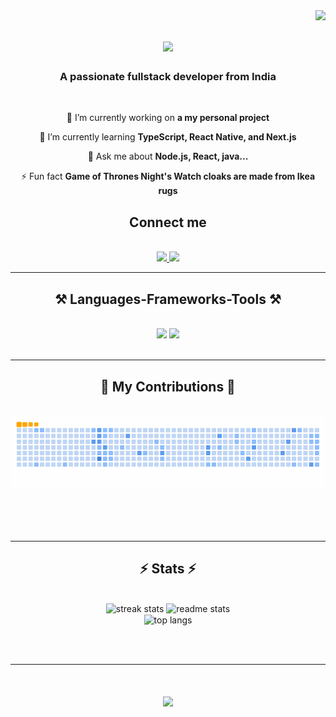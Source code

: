 <img align="right" src="https://visitor-badge.laobi.icu/badge?page_id=OmkarTipugade.OmkarTipugade" />

<h1 align="center">
    <img src="https://readme-typing-svg.herokuapp.com/?font=Righteous&size=35&center=true&vCenter=true&width=500&height=70&duration=4000&lines=Hi+There!+👋;+I'm+Omkar+Tipugade!;" />
</h1>

<h3 align="center">A passionate fullstack developer from India</h3>

<br/>

<div align="center">
 
 🔭 I’m currently working on **a my personal project**
 
 🌱 I’m currently learning **TypeScript, React Native, and Next.js**

💬 Ask me about **Node.js, React, java...**

⚡ Fun fact **Game of Thrones Night's Watch cloaks are made from Ikea rugs**

 </div>
 
<div align="center">
    <h2>Connect me</h2>
    <br>
  <a href="mailto:omtipugade3904@gmail.com">
    <img src="https://skillicons.dev/icons?i=gmail" />
  </a>
  <a href="https://linkedin.com/in/omkar-tipugade" target="_blank">
      <img src="https://skillicons.dev/icons?i=linkedin" />
  </a>
</div>

 <hr/>
 
<h2 align="center">⚒️ Languages-Frameworks-Tools ⚒️</h2>
<br/>
<div align="center">
    <img src="https://skillicons.dev/icons?i=react,nextjs,bootstrap,html,css,vscode,github,tailwind,git,npm,php,nodejs,vite,sass,replit,mongodb,linux" />
    <img src="https://skillicons.dev/icons?i=javascript,typescript,cs,c,cpp,java" /><br>
</div>

<br/>
<hr/>

<div align="center">
  <h2>🐍 My Contributions 🐍</h2>
  <br>
  <img alt="snake eating my contributions" src="https://github.com/OmkarTipugade/OmkarTipugade/blob/output/github-contribution-grid-snake.gif" />
  
  <br/><br/><br/>
</div>

<hr/>

<h2 align="center">⚡ Stats ⚡</h2>
<br>
<div align=center>
  <img width=390 src="https://github-readme-streak-stats-salesp07.vercel.app/?user=OmkarTipugade&count_private=true&theme=react&border_radius=10" alt="streak stats"/>
      <img width=390 src="https://github-readme-stats-salesp07.vercel.app/api?username=OmkarTipugade&count_private=true&show_icons=true&theme=react&rank_icon=github&border_radius=10" alt="readme stats" />

  <br/>
  <img width=325 align="center" src="https://github-readme-stats-salesp07.vercel.app/api/top-langs/?username=OmkarTipugade&hide=HTML&langs_count=8&layout=compact&theme=react&border_radius=10&size_weight=0.5&count_weight=0.5&exclude_repo=github-readme-stats" alt="top langs" />
</div>

<br/><br/>

<hr/>
<h1 align="center">
    <img src="https://readme-typing-svg.herokuapp.com/?font=Righteous&size=35&center=true&vCenter=true&width=500&height=70&duration=4000&lines=Thank+You...!" />
</h1>
<br/>
